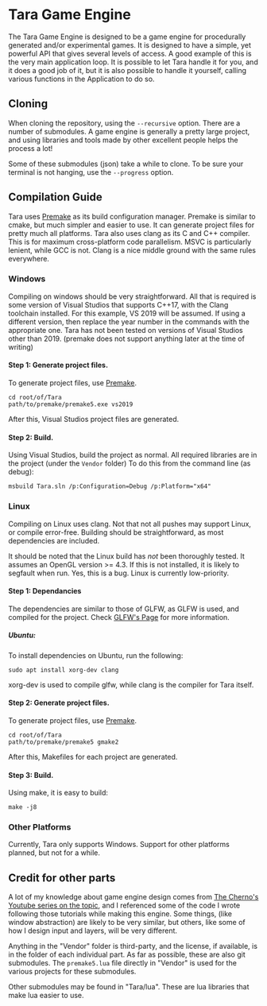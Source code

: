 # Tara Game Engine
The Tara Game Engine is designed to be a game engine for procedurally generated and/or experimental games. It is designed to have a simple, yet powerful API that gives several levels of access. A good example of this is the very main application loop. It is possible to let Tara handle it for you, and it does a good job of it, but it is also possible to handle it yourself, calling various functions in the Application to do so.

## Cloning
When cloning the repository, using the `--recursive` option. There are a number of submodules. A game engine is generally a pretty large project, and using libraries and tools made by other excellent people helps the process a lot!

Some of these submodules (json) take a while to clone. To be sure your terminal is not hanging, use the `--progress` option.

## Compilation Guide
Tara uses [Premake](https://premake.github.io/) as its build configuration manager. Premake is similar to cmake, but much simpler and easier to use. It can generate project files for pretty much all platforms.
Tara also uses clang as its C and C++ compiler. This is for maximum cross-platform code parallelism. MSVC is particularly lenient, while GCC is not. Clang is a nice middle ground with the same rules everywhere.

### Windows
Compiling on windows should be very straightforward. All that is required is some version of Visual Studios that supports C++17, with the Clang toolchain installed. For this example, VS 2019 will be assumed. If using a different version, then replace the year number in the commands with the appropriate one. Tara has not been tested on versions of Visual Studios other than 2019. (premake does not support anything later at the time of writing)

#### Step 1: Generate project files.
To generate project files, use [Premake](https://premake.github.io/).

	cd root/of/Tara
	path/to/premake/premake5.exe vs2019
	
After this, Visual Studios project files are generated.

#### Step 2: Build.
Using Visual Studios, build the project as normal. All required libraries are in the project (under the ```Vendor``` folder)
To do this from the command line (as debug): 

	msbuild Tara.sln /p:Configuration=Debug /p:Platform="x64"

### Linux
Compiling on Linux uses clang. Not that not all pushes may support Linux, or compile error-free. Building should be straightforward, as most dependencies are included. 

It should be noted that the Linux build has *not* been thoroughly tested. It assumes an OpenGL version >= 4.3. If this is not installed, it is likely to segfault when run. Yes, this is a bug. Linux is currently low-priority. 

#### Step 1: Dependancies
The dependencies are similar to those of GLFW, as GLFW is used, and compiled for the project. Check [GLFW's Page](https://www.glfw.org/docs/latest/compile_guide.html#compile_deps_x11) for more information. 

##### Ubuntu:
To install dependencies on Ubuntu, run the following:

	sudo apt install xorg-dev clang

xorg-dev is used to compile glfw, while clang is the compiler for Tara itself.


#### Step 2: Generate project files.
To generate project files, use [Premake](https://premake.github.io/).

	cd root/of/Tara
	path/to/premake/premake5 gmake2
	
After this, Makefiles for each project are generated.

#### Step 3: Build.
Using make, it is easy to build:

	make -j8


### Other Platforms
Currently, Tara only supports Windows. Support for other platforms planned, but not for a while.

## Credit for other parts
A lot of my knowledge about game engine design comes from [The Cherno's Youtube series on the topic](https://www.youtube.com/watch?v=JxIZbV_XjAs&list=PLlrATfBNZ98dC-V-N3m0Go4deliWHPFwT&index=1), and I referenced some of the code I wrote following those tutorials while making this engine. Some things, (like window abstraction) are likely to be very similar, but others, like some of how I design input and layers, will be very different.

Anything in the "Vendor" folder is third-party, and the license, if available, is in the folder of each individual part. As far as possible, these are also git submodules. The `premake5.lua` file directly in "Vendor" is used for the various projects for these submodules.

Other submodules may be found in "Tara/lua". These are lua libraries that make lua easier to use.